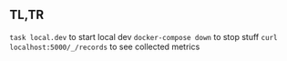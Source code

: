 ## TL,TR
`task local.dev` to start local dev
`docker-compose down` to stop stuff
`curl localhost:5000/_/records` to see collected metrics